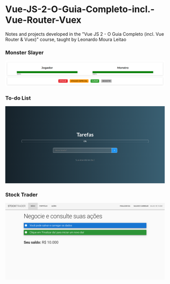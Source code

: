 # Vue-JS-2-O-Guia-Completo-incl.-Vue-Router-Vuex
Notes and projects developed in the "Vue JS 2 - O Guia Completo (incl. Vue Router &amp; Vuex)" course, taught by Leonardo Moura Leitao

<h3>Monster Slayer</h3>
<img src="ProjetoMonstro.png">

<h3>To-do List</h3>
<img src="ProjetoTarefas.png">

<h3>Stock Trader</h3>
<img src="ProjetoAcoes.png">
